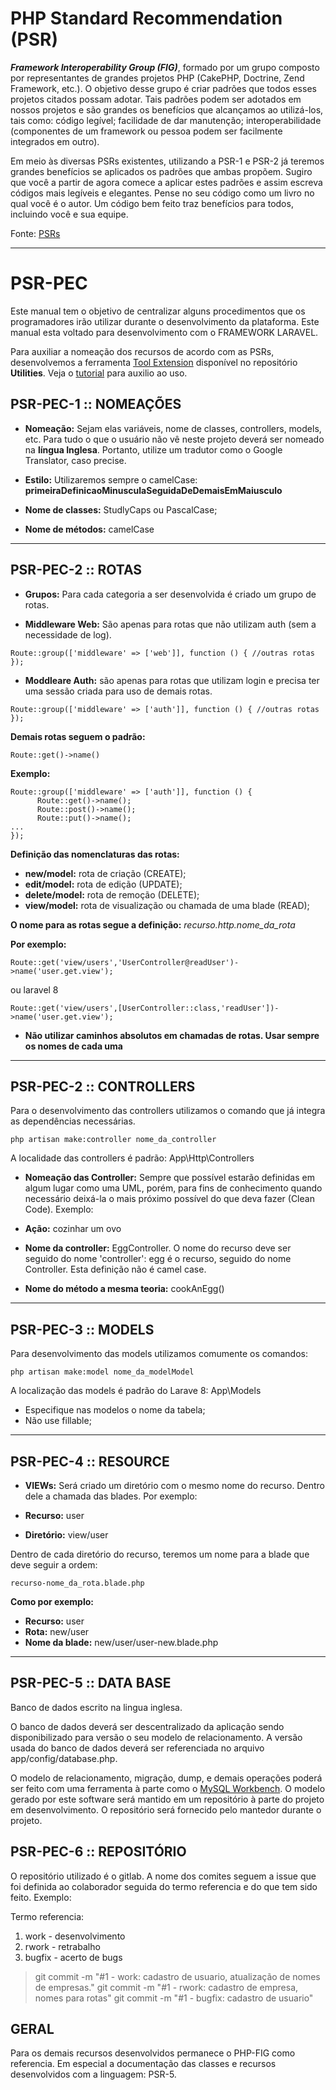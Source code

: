 # PHP Standard Recommendation (PSR)

_**Framework Interoperability Group (FIG)**_, formado por um grupo composto por representantes de grandes projetos PHP (CakePHP, Doctrine, Zend Framework, etc.). O objetivo desse grupo é criar padrões que todos esses projetos citados possam adotar. Tais padrões podem ser adotados em nossos projetos e são grandes os benefícios que alcançamos ao utilizá-los, tais como: código legível; facilidade de dar manutenção; interoperabilidade (componentes de um framework ou pessoa podem ser facilmente integrados em outro).

Em meio às diversas PSRs existentes, utilizando a PSR-1 e PSR-2 já teremos grandes benefícios se aplicados os padrões que ambas propõem. Sugiro que você a partir de agora comece a aplicar estes padrões e assim escreva códigos mais legíveis e elegantes. Pense no seu código como um livro no qual você é o autor. Um código bem feito traz benefícios para todos, incluindo você e sua equipe.

Fonte: [PSRs](https://www.php-fig.org/psr/)

<hr>

# PSR-PEC

Este manual tem o objetivo de centralizar alguns procedimentos que os programadores irão utilizar durante o desenvolvimento da plataforma. Este manual esta voltado para desenvolvimento com o FRAMEWORK LARAVEL.

Para auxiliar a nomeação dos recursos de acordo com as PSRs, desenvolvemos a ferramenta [Tool Extension](https://gitlab.com/Agency777/utilities) disponível no repositório **Utilities**. Veja o [tutorial](https://gitlab.com/Agency777/utilities/-/blob/master/tool-extension/tutorial/Tutorial-Tool-Extension.webm) para auxilio ao uso.


## PSR-PEC-1 :: NOMEAÇÕES

- **Nomeação:** Sejam elas variáveis, nome de classes, controllers, models, etc. Para tudo o que o usuário não vê neste projeto deverá ser nomeado na **língua Inglesa**. Portanto, utilize um tradutor como o Google Translator, caso precise.

- **Estilo:** Utilizaremos sempre o camelCase: **primeiraDefinicaoMinusculaSeguidaDeDemaisEmMaiusculo**

- **Nome de classes:** StudlyCaps ou PascalCase;

- **Nome de métodos:** camelCase

<hr>

## PSR-PEC-2 :: ROTAS

- **Grupos:** Para cada categoria a ser desenvolvida é criado um grupo de rotas.

- **Middleware Web:** São apenas para rotas que não utilizam auth (sem a necessidade de log).
```
Route::group(['middleware' => ['web']], function () { //outras rotas });
```

- **Moddleare Auth:** são apenas para rotas que utilizam login e precisa ter uma sessão criada para uso de demais rotas.
```
Route::group(['middleware' => ['auth']], function () { //outras rotas });
```

**Demais rotas seguem o padrão:**
```
Route::get()->name()
```

**Exemplo:**
```
Route::group(['middleware' => ['auth']], function () {
      Route::get()->name();
      Route::post()->name();
      Route::put()->name();
...
});
```

**Definição das nomenclaturas das rotas:**

- **new/model:** rota de criação (CREATE);
- **edit/model:** rota de edição (UPDATE);
- **delete/model:** rota de remoção (DELETE);
- **view/model:** rota de visualização ou chamada de uma blade (READ);

**O nome para as rotas segue a definição:** _recurso.http.nome_da_rota_

**Por exemplo:**
```
Route::get('view/users','UserController@readUser')->name('user.get.view');
```
ou laravel 8
```
Route::get('view/users',[UserController::class,'readUser'])->name('user.get.view');
```

- **Não utilizar caminhos absolutos em chamadas de rotas. Usar sempre os nomes de cada uma**
<hr>

## PSR-PEC-2 :: CONTROLLERS

Para o desenvolvimento das controllers utilizamos o comando que já integra as dependências necessárias.
```
php artisan make:controller nome_da_controller
```
A localidade das controllers é padrão: App\Http\Controllers

- **Nomeação das Controller:** Sempre que possível estarão definidas em algum lugar como uma UML, porém, para fins de conhecimento quando necessário deixá-la o mais próximo possível do que deva fazer (Clean Code). Exemplo:

- **Ação:** cozinhar um ovo
- **Nome da controller:** EggController. O nome do recurso deve ser seguido do nome 'controller': egg é o recurso, seguido do nome Controller. Esta definição não é camel case.
- **Nome do método a mesma teoria:** cookAnEgg()

<hr>

## PSR-PEC-3 :: MODELS

Para desenvolvimento das models utilizamos comumente os comandos:
```
php artisan make:model nome_da_modelModel
```
A localização das models é padrão do Larave 8: App\Models

- Especifique nas modelos o nome da tabela;
- Não use fillable;

<hr>

## PSR-PEC-4 :: RESOURCE

 - **VIEWs:** Será criado um diretório com o mesmo nome do recurso. Dentro dele a chamada das blades. Por exemplo:

- **Recurso:** user
- **Diretório:** view/user

Dentro de cada diretório do recurso, teremos um nome para a blade que deve seguir a ordem:
```
recurso-nome_da_rota.blade.php
```

**Como por exemplo:**

- **Recurso:** user
- **Rota:** new/user
- **Nome da blade:** new/user/user-new.blade.php

<hr>

## PSR-PEC-5 :: DATA BASE

Banco de dados escrito na lingua inglesa.

O banco de dados deverá ser descentralizado da aplicação sendo disponibilizado para versão o seu modelo de relacionamento.
A versão usada do banco de dados deverá ser referenciada no arquivo app/config/database.php.

O modelo de relacionamento, migração, dump, e demais operações poderá ser feito com uma ferramenta à parte como o [MySQL Workbench](https://dev.mysql.com/downloads/workbench/).
O modelo gerado por este software será mantido em um repositório à parte do projeto em desenvolvimento. O repositório será fornecido pelo mantedor durante o projeto.


## PSR-PEC-6 :: REPOSITÓRIO

O repositório utilizado é o gitlab.
A nome dos comites seguem a issue que foi definida ao colaborador seguida do termo referencia e do que tem sido feito. Exemplo:

Termo referencia:

1. work - desenvolvimento
2. rwork - retrabalho
3. bugfix - acerto de bugs

> git commit -m "#1 - work: cadastro de usuario, atualização de nomes de empresas."
> git commit -m "#1 - rwork: cadastro de empresa, nomes para rotas"
> git commit -m "#1 - bugfix: cadastro de usuario"

## GERAL

Para os demais recursos desenvolvidos permanece o PHP-FIG como referencia. Em especial a documentação das classes e recursos desenvolvidos com a linguagem: PSR-5.

